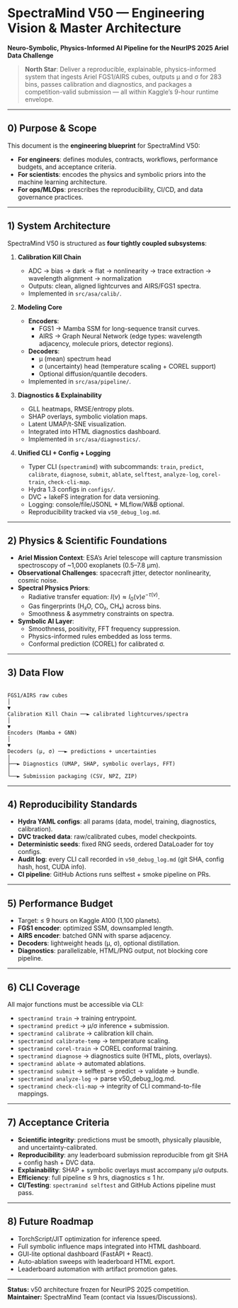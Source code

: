 # SpectraMind V50 — Engineering Vision & Master Architecture
**Neuro-Symbolic, Physics-Informed AI Pipeline for the NeurIPS 2025 Ariel Data Challenge**

> **North Star**: Deliver a reproducible, explainable, physics-informed system that ingests Ariel FGS1/AIRS cubes, outputs μ and σ for 283 bins, passes calibration and diagnostics, and packages a competition-valid submission — all within Kaggle’s 9-hour runtime envelope.

---

## 0) Purpose & Scope

This document is the **engineering blueprint** for SpectraMind V50:
- **For engineers**: defines modules, contracts, workflows, performance budgets, and acceptance criteria.
- **For scientists**: encodes the physics and symbolic priors into the machine learning architecture.
- **For ops/MLOps**: prescribes the reproducibility, CI/CD, and data governance practices.

---

## 1) System Architecture

SpectraMind V50 is structured as **four tightly coupled subsystems**:

1. **Calibration Kill Chain**  
   - ADC → bias → dark → flat → nonlinearity → trace extraction → wavelength alignment → normalization  
   - Outputs: clean, aligned lightcurves and AIRS/FGS1 spectra.  
   - Implemented in `src/asa/calib/`.

2. **Modeling Core**  
   - **Encoders**:  
     - FGS1 → Mamba SSM for long-sequence transit curves.  
     - AIRS → Graph Neural Network (edge types: wavelength adjacency, molecule priors, detector regions).  
   - **Decoders**:  
     - μ (mean) spectrum head  
     - σ (uncertainty) head (temperature scaling + COREL support)  
     - Optional diffusion/quantile decoders.  
   - Implemented in `src/asa/pipeline/`.

3. **Diagnostics & Explainability**  
   - GLL heatmaps, RMSE/entropy plots.  
   - SHAP overlays, symbolic violation maps.  
   - Latent UMAP/t-SNE visualization.  
   - Integrated into HTML diagnostics dashboard.  
   - Implemented in `src/asa/diagnostics/`.

4. **Unified CLI + Config + Logging**  
   - Typer CLI (`spectramind`) with subcommands: `train`, `predict`, `calibrate`, `diagnose`, `submit`, `ablate`, `selftest`, `analyze-log`, `corel-train`, `check-cli-map`.  
   - Hydra 1.3 configs in `configs/`.  
   - DVC + lakeFS integration for data versioning.  
   - Logging: console/file/JSONL + MLflow/W&B optional.  
   - Reproducibility tracked via `v50_debug_log.md`.  

---

## 2) Physics & Scientific Foundations

- **Ariel Mission Context**: ESA’s Ariel telescope will capture transmission spectroscopy of ~1,000 exoplanets (0.5–7.8 μm).  
- **Observational Challenges**: spacecraft jitter, detector nonlinearity, cosmic noise.  
- **Spectral Physics Priors**:  
  - Radiative transfer equation: $I(ν) \approx I_0(ν) e^{−τ(ν)}$.  
  - Gas fingerprints (H₂O, CO₂, CH₄) across bins.  
  - Smoothness & asymmetry constraints on spectra.  
- **Symbolic AI Layer**:  
  - Smoothness, positivity, FFT frequency suppression.  
  - Physics-informed rules embedded as loss terms.  
  - Conformal prediction (COREL) for calibrated σ.

---

## 3) Data Flow

```

FGS1/AIRS raw cubes
│
▼
Calibration Kill Chain ──► calibrated lightcurves/spectra
│
▼
Encoders (Mamba + GNN)
│
▼
Decoders (μ, σ) ──► predictions + uncertainties
│
├──► Diagnostics (UMAP, SHAP, symbolic overlays, FFT)
│
└──► Submission packaging (CSV, NPZ, ZIP)

```

---

## 4) Reproducibility Standards

- **Hydra YAML configs**: all params (data, model, training, diagnostics, calibration).  
- **DVC tracked data**: raw/calibrated cubes, model checkpoints.  
- **Deterministic seeds**: fixed RNG seeds, ordered DataLoader for toy configs.  
- **Audit log**: every CLI call recorded in `v50_debug_log.md` (git SHA, config hash, host, CUDA info).  
- **CI pipeline**: GitHub Actions runs selftest + smoke pipeline on PRs.  

---

## 5) Performance Budget

- Target: ≤ 9 hours on Kaggle A100 (1,100 planets).  
- **FGS1 encoder**: optimized SSM, downsampled length.  
- **AIRS encoder**: batched GNN with sparse adjacency.  
- **Decoders**: lightweight heads (μ, σ), optional distillation.  
- **Diagnostics**: parallelizable, HTML/PNG output, not blocking core pipeline.  

---

## 6) CLI Coverage

All major functions must be accessible via CLI:

- `spectramind train` → training entrypoint.  
- `spectramind predict` → μ/σ inference + submission.  
- `spectramind calibrate` → calibration kill chain.  
- `spectramind calibrate-temp` → temperature scaling.  
- `spectramind corel-train` → COREL conformal training.  
- `spectramind diagnose` → diagnostics suite (HTML, plots, overlays).  
- `spectramind ablate` → automated ablations.  
- `spectramind submit` → selftest → predict → validate → bundle.  
- `spectramind analyze-log` → parse v50_debug_log.md.  
- `spectramind check-cli-map` → integrity of CLI command-to-file mappings.  

---

## 7) Acceptance Criteria

- **Scientific integrity**: predictions must be smooth, physically plausible, and uncertainty-calibrated.  
- **Reproducibility**: any leaderboard submission reproducible from git SHA + config hash + DVC data.  
- **Explainability**: SHAP + symbolic overlays must accompany μ/σ outputs.  
- **Efficiency**: full pipeline ≤ 9 hrs, diagnostics ≤ 1 hr.  
- **CI/Testing**: `spectramind selftest` and GitHub Actions pipeline must pass.  

---

## 8) Future Roadmap

- TorchScript/JIT optimization for inference speed.  
- Full symbolic influence maps integrated into HTML dashboard.  
- GUI-lite optional dashboard (FastAPI + React).  
- Auto-ablation sweeps with leaderboard HTML export.  
- Leaderboard automation with artifact promotion gates.  

---

**Status:** v50 architecture frozen for NeurIPS 2025 competition.  
**Maintainer:** SpectraMind Team (contact via Issues/Discussions).
```
